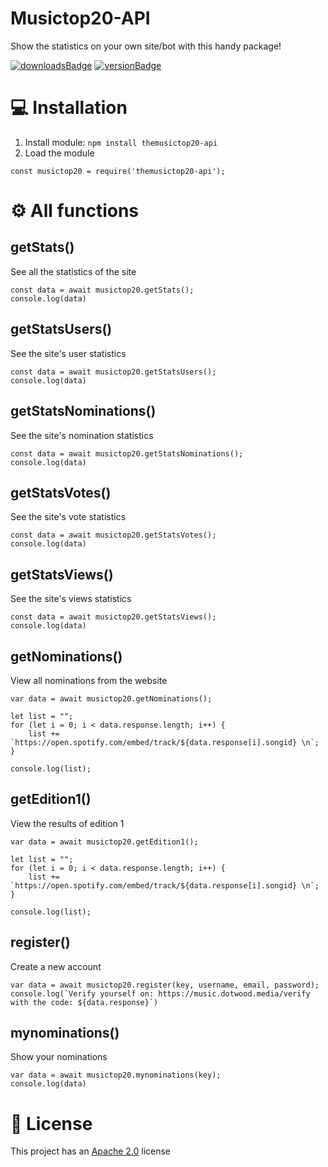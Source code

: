 # Musictop20-API
Show the statistics on your own site/bot with this handy package!

[![downloadsBadge](https://img.shields.io/npm/dt/themusictop20-api?style=for-the-badge)](https://npmjs.com/themusictop20-api)
[![versionBadge](https://img.shields.io/npm/v/themusictop20-api?style=for-the-badge)](https://npmjs.com/themusictop20-api)

# 💻 Installation

1. Install module: `npm install themusictop20-api`
2. Load the module
```
const musictop20 = require('themusictop20-api');
```

# ⚙ All functions
## getStats()
See all the statistics of the site
```
const data = await musictop20.getStats();
console.log(data)
```

## getStatsUsers()
See the site's user statistics
```
const data = await musictop20.getStatsUsers();
console.log(data)
```

## getStatsNominations()
See the site's nomination statistics
```
const data = await musictop20.getStatsNominations();
console.log(data)
```

## getStatsVotes()
See the site's vote statistics
```
const data = await musictop20.getStatsVotes();
console.log(data)
```

## getStatsViews()
See the site's views statistics
```
const data = await musictop20.getStatsViews();
console.log(data)
```

## getNominations()
View all nominations from the website
```
var data = await musictop20.getNominations();

let list = "";
for (let i = 0; i < data.response.length; i++) {
    list += `https://open.spotify.com/embed/track/${data.response[i].songid} \n`;
}
        
console.log(list);
```

## getEdition1()
View the results of edition 1
```
var data = await musictop20.getEdition1();

let list = "";
for (let i = 0; i < data.response.length; i++) {
    list += `https://open.spotify.com/embed/track/${data.response[i].songid} \n`;
}
        
console.log(list);
```

## register()
Create a new account
```
var data = await musictop20.register(key, username, email, password);
console.log(`Verify yourself on: https://music.dotwood.media/verify with the code: ${data.response}`)
```

## mynominations()
Show your nominations
```
var data = await musictop20.mynominations(key);
console.log(data)
```

# 📑 License
This project has an <a href="https://github.com/DotwoodMedia/musictop20-api/blob/main/LICENSE">Apache 2.0</a> license
